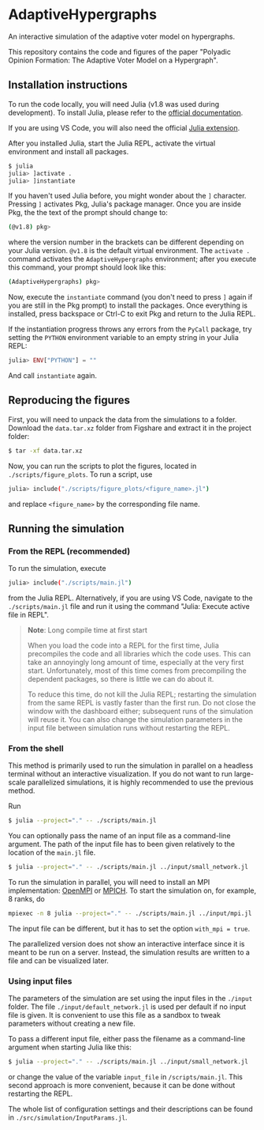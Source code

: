 # AdaptiveHypergraphs

An interactive simulation of the adaptive voter model on hypergraphs. 

This repository contains the code and figures of the paper "Polyadic Opinion Formation: The Adaptive Voter Model on a Hypergraph". 

## Installation instructions

To run the code locally, you will need Julia (v1.8 was used during development). To install Julia, please refer to the [official documentation](https://julialang.org/downloads/).

If you are using VS Code, you will also need the official [Julia extension](https://marketplace.visualstudio.com/items?itemName=julialang.language-julia). 

After you installed Julia, start the Julia REPL, activate the virtual environment and install all packages. 

```bash
$ julia
julia> ]activate .
julia> ]instantiate 
```

If you haven't used Julia before, you might wonder about the `]` character. Pressing `]` activates Pkg, Julia's package manager. Once you are inside Pkg, the the text of the prompt should change to:

```bash
(@v1.8) pkg>
```

where the version number in the brackets can be different depending on your Julia version. `@v1.8` is the default virtual environment. The `activate .` command activates the `AdaptiveHypergraphs` environment; after you execute this command, your prompt should look like this:

```bash
(AdaptiveHypergraphs) pkg>
```

Now, execute the `instantiate` command (you don't need to press `]` again if you are still in the Pkg prompt) to install the packages. Once everything is installed, press backspace or Ctrl-C to exit Pkg and return to the Julia REPL. 

If the instantiation progress throws any errors from the `PyCall` package, try setting the `PYTHON` environment variable to an empty string in your Julia REPL:

```julia
julia> ENV["PYTHON"] = ""
```

And call `instantiate` again.

## Reproducing the figures

First, you will need to unpack the data from the simulations to a folder. Download the `data.tar.xz` folder from Figshare and extract it in the project folder:

```bash
$ tar -xf data.tar.xz
```

Now, you can run the scripts to plot the figures, located in `./scripts/figure_plots`. To run a script, use

```bash
julia> include("./scripts/figure_plots/<figure_name>.jl")
```

and replace `<figure_name>` by the corresponding file name. 

## Running the simulation

### From the REPL (recommended)

To run the simulation, execute 

```bash
julia> include("./scripts/main.jl")
```

from the Julia REPL. Alternatively, if you are using VS Code, navigate to the `./scripts/main.jl` file and run it using the command "Julia: Execute active file in REPL". 

> **Note**: Long compile time at first start
>
> When you load the code into a REPL for the first time, Julia precompiles the code and all libraries which the code uses. This can take an annoyingly long amount of time, especially at the very first start. Unfortunately, most of this time comes from precompiling the dependent packages, so there is little we can do about it.
>
> To reduce this time, do not kill the Julia REPL; restarting the simulation from the same REPL is vastly faster than the first run. Do not close the window with the dashboard either; subsequent runs of the simulation will reuse it. You can also change the simulation parameters in the input file between simulation runs without restarting the REPL. 

### From the shell

This method is primarily used to run the simulation in parallel on a headless terminal without an interactive visualization. If you do not want to run large-scale parallelized simulations, it is highly recommended to use the previous method.

Run

```bash
$ julia --project="." -- ./scripts/main.jl 
```

You can optionally pass the name of an input file as a command-line argument. The path of the input file has to been given relatively to the location of the `main.jl` file. 

```bash
$ julia --project="." -- ./scripts/main.jl ../input/small_network.jl
```

To run the simulation in parallel, you will need to install an MPI implementation: [OpenMPI](https://www.open-mpi.org/software/ompi/v4.1/) or [MPICH](https://www.mpich.org/downloads/). To start the simulation on, for example, 8 ranks, do

```bash
mpiexec -n 8 julia --project="." -- ./scripts/main.jl ../input/mpi.jl
```

The input file can be different, but it has to set the option `with_mpi = true`. 

The parallelized version does not show an interactive interface since it is meant to be run on a server. Instead, the simulation results are written to a file and can be visualized later.

### Using input files

The parameters of the simulation are set using the input files in the `./input` folder. The file `./input/default_network.jl` is used per default if no input file is given. It is convenient to use this file as a sandbox to tweak parameters without creating a new file. 

To pass a different input file, either pass the filename as a command-line argument when starting Julia like this:

```bash
$ julia --project="." -- ./scripts/main.jl ../input/small_network.jl
```

or change the value of the variable `input_file` in `/scripts/main.jl`. This second approach is more convenient, because it can be done without restarting the REPL. 

The whole list of configuration settings and their descriptions can be found in `./src/simulation/InputParams.jl`.
